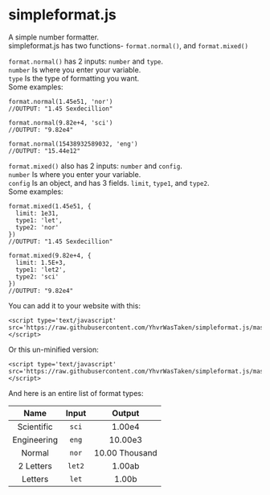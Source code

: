 # simpleformat.js
A simple number formatter. <br>
simpleformat.js has two functions- `format.normal()`, and `format.mixed()`

`format.normal()` has 2 inputs: `number` and `type`. <br>
`number` Is where you enter your variable. <br>
`type` Is the type of formatting you want. <br>
Some examples:
```
format.normal(1.45e51, 'nor')
//OUTPUT: "1.45 Sexdecillion"

format.normal(9.82e+4, 'sci')
//OUTPUT: "9.82e4"

format.normal(15438932589032, 'eng')
//OUTPUT: "15.44e12"
```

`format.mixed()` also has 2 inputs: `number` and `config`. <br>
`number` Is where you enter your variable. <br>
`config` Is an object, and has 3 fields. `limit`, `type1`, and `type2`. <br>
Some examples:
```
format.mixed(1.45e51, {
  limit: 1e31,
  type1: 'let',
  type2: 'nor'
})
//OUTPUT: "1.45 Sexdecillion"

format.mixed(9.82e+4, {
  limit: 1.5E+3,
  type1: 'let2',
  type2: 'sci'
})
//OUTPUT: "9.82e4"
```



You can add it to your website with this: <br>

```
<script type='text/javascript' src='https://raw.githubusercontent.com/YhvrWasTaken/simpleformat.js/master/simpleformat.min.js'></script>
```

Or this un-minified version: <br>

```
<script type='text/javascript' src='https://raw.githubusercontent.com/YhvrWasTaken/simpleformat.js/master/simpleformat.js'></script>
```

And here is an entire list of format types: <br>

| Name          | Input         | Output         |
|:-------------:|:-------------:|:--------------:|
| Scientific    | `sci`         | 1.00e4         |
| Engineering   | `eng`         | 10.00e3        |
| Normal        | `nor`         | 10.00 Thousand |
| 2 Letters     | `let2`        | 1.00ab         |
| Letters       | `let`         | 1.00b          |
